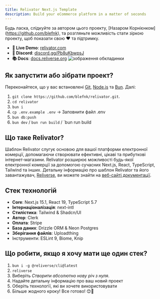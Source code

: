 ```yaml
---
title: Relivator Next.js Template
description: Build your eCommerce platform in a matter of seconds
---
```


Будь ласка, слідкуйте за автором цього проекту, [Назаром Корнієнком] (<https://github.com/blefnk>), та розгляньте можливість стати зіркою проекту, щоб показати свою ❤️ та підтримку.

- **🚀 Live Demo**: [relivator.com](https://relivator.com/en)
- **💙 Discord**: [discord.gg/Pb8uKbwpsJ](https://discord.gg/Pb8uKbwpsJ)
- **📚 Docs**: [docs.reliverse.org](https://docs.reliverse.org/relivator)
![зображення обкладинки](/screenshot-dark.png)

## Як запустити або зібрати проект?

Переконайтеся, що у вас встановлені [Git](https://git-scm.com/downloads), [Node.js](https://nodejs.org/en) та [Bun](https://bun.sh). Далі:

1. `git clone https://github.com/blefnk/relivator.git`.
2. `cd relivator`
3. `bun i`
4. `cp .env.example .env` → Заповнити файл .env
5. `bun db:push`
6. `bun dev` / `bun run build` / `bun run build

## Що таке Relivator?

Шаблон Relivator слугує основою для вашої платформи електронної комерції, допомагаючи створювати ефективні, цікаві та прибуткові інтернет-магазини. Relivator розширює можливості будь-якої електронної комерції за допомогою сучасних Next.js, React, TypeScript, Tailwind та інших. Детальну інформацію про шаблон Relivator та його завантажувач, [Reliverse](https://github.com/reliverse/cli), ви можете знайти на [веб-сайті документації](https://docs.reliverse.org/relivator).

## Стек технологій

- **Core**: Next.js 15.1, React 19, TypeScript 5.7
- **Інтернаціоналізація**: next-intl
- **Стилістика**: Tailwind & Shadcn/UI
- **Автор**: Clerk
- **Оплата**: Stripe
- **База даних**: Drizzle ORM & Neon Postgres
- **Зберігання файлів**: Uploadthing
- Інструменти: ESLint 9, Biome, Knip

## Що робити, якщо я хочу мати ще один стек?

1. `bun i -g @reliverse/cli@latest`
2. `reliverse`
3. Виберіть _Створити абсолютно нову річ з нуля_.
4. Надайте детальну інформацію про ваш новий проект
5. Оберіть технології, які ви хочете використовувати
6. Більше жодного кроку! Все готово! 😊🎉
